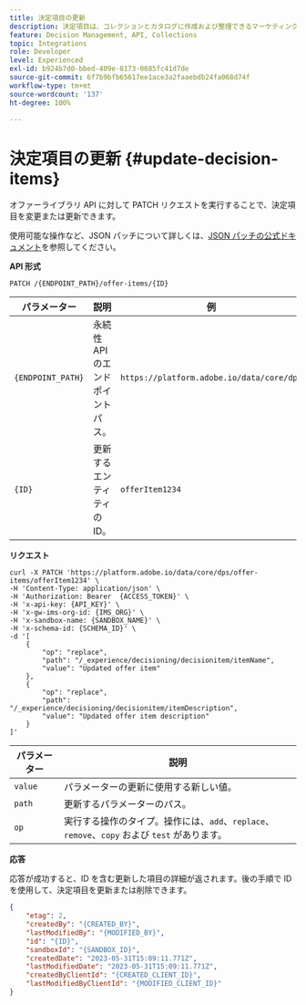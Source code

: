 ```yaml
---
title: 決定項目の更新
description: 決定項目は、コレクションとカタログに作成および整理できるマーケティングオファーです。
feature: Decision Management, API, Collections
topic: Integrations
role: Developer
level: Experienced
exl-id: b924b7d0-bbed-409e-8173-0685fc41d7de
source-git-commit: 6f7b9bfb65617ee1ace3a2faaebdb24fa068d74f
workflow-type: tm+mt
source-wordcount: '137'
ht-degree: 100%

---
```


# 決定項目の更新 {#update-decision-items}

オファーライブラリ API に対して PATCH リクエストを実行することで、決定項目を変更または更新できます。

使用可能な操作など、JSON パッチについて詳しくは、[JSON パッチの公式ドキュメント](https://jsonpatch.com/)を参照してください。

**API 形式**

```http
PATCH /{ENDPOINT_PATH}/offer-items/{ID}
```

| パラメーター | 説明 | 例 |
| --------- | ----------- | ------- |
| `{ENDPOINT_PATH}` | 永続性 API のエンドポイントパス。 | `https://platform.adobe.io/data/core/dps` |
| `{ID}` | 更新するエンティティの ID。 | `offerItem1234` |

**リクエスト**

```shell
curl -X PATCH 'https://platform.adobe.io/data/core/dps/offer-items/offerItem1234' \
-H 'Content-Type: application/json' \
-H 'Authorization: Bearer  {ACCESS_TOKEN}' \
-H 'x-api-key: {API_KEY}' \
-H 'x-gw-ims-org-id: {IMS_ORG}' \
-H 'x-sandbox-name: {SANDBOX_NAME}' \
-H 'x-schema-id: {SCHEMA_ID}' \
-d '[
    {
        "op": "replace",
        "path": "/_experience/decisioning/decisionitem/itemName",
        "value": "Updated offer item"
    },
    {
        "op": "replace",
        "path": "/_experience/decisioning/decisionitem/itemDescription",
        "value": "Updated offer item description"
    }
]'
```

| パラメーター | 説明 |
| --------- | ----------- |
| `value` | パラメーターの更新に使用する新しい値。 |
| `path` | 更新するパラメーターのパス。 |
| `op` | 実行する操作のタイプ。操作には、`add`、`replace`、`remove`、`copy` および `test` があります。 |

**応答**

応答が成功すると、ID を含む更新した項目の詳細が返されます。後の手順で ID を使用して、決定項目を更新または削除できます。

```json
{
    "etag": 2,
    "createdBy": "{CREATED_BY}",
    "lastModifiedBy": "{MODIFIED_BY}",
    "id": "{ID}",
    "sandboxId": "{SANDBOX_ID}",
    "createdDate": "2023-05-31T15:09:11.771Z",
    "lastModifiedDate": "2023-05-31T15:09:11.771Z",
    "createdByClientId": "{CREATED_CLIENT_ID}",
    "lastModifiedByClientId": "{MODIFIED_CLIENT_ID}"
}
```
